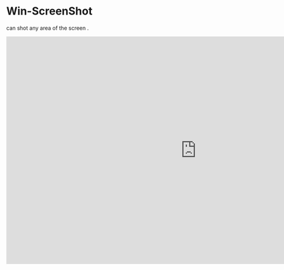 # Win-ScreenShot
can shot any area of the screen .

<iframe src="http://720yun.com/t/cee23jad9bw" frameborder="no" border="0" style="width: 1000px;height: 600px;"></iframe>
